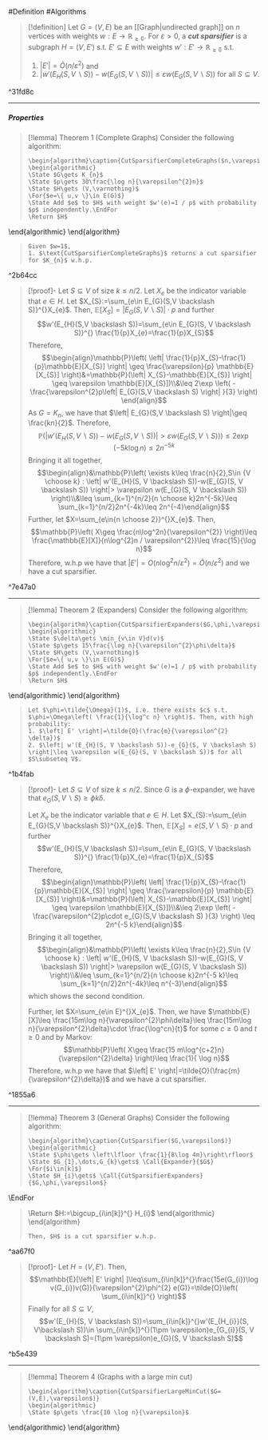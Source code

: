 #Definition #Algorithms 

> [!definition]
> Let $G=(V,E)$ be an [[Graph|undirected graph]] on $n$ vertices with weights $w:E \to \mathbb{R_{\geq 0}}$. For $\varepsilon>0$, a ***cut sparsifier*** is a subgraph $H=(V,E')$ s.t. $E'\subseteq E$ with weights $w':E'\to \mathbb{R_{\geq 0}}$ s.t.
> 1.  $\left| E' \right|=\tilde{O}(n / \varepsilon^{2})$ and
> 2. $\left| w'(E_{H}(S, V \backslash S))-w(E_{G}(S, V \backslash S)) \right|\leq \varepsilon w(E_{G}(S, V \backslash S))$ for all $S\subseteq V$.

^31fd8c

---
##### Properties
> [!lemma] Theorem 1 (Complete Graphs)
> Consider the following algorithm: 
> ```pseudo
> \begin{algorithm}\caption{CutSparsifierCompleteGraphs($n,\varepsilon$)}
> \begin{algorithmic} 
> \State $G\gets K_{n}$
> \State $p\gets 30\frac{\log n}{\varepsilon^{2}n}$
> \State $H\gets (V,\varnothing)$
> \For{$e=\{ u,v \}\in E(G)$}
> \State Add $e$ to $H$ with weight $w'(e)=1 / p$ with probability $p$ independently.\EndFor
> \Return $H$
\end{algorithmic}
\end{algorithm}
> ```
> Given $w=1$, 
> 1. $\text{CutSparsifierCompleteGraphs}$ returns a cut sparsifier for $K_{n}$ w.h.p.

^2b64cc

> [!proof]-
> Let $S\subseteq V$ of size $k\leq n / 2$. Let $X_{e}$ be the indicator variable that $e\in H$. Let $X_{S}:=\sum_{e\in E_{G}(S,V \backslash S)}^{}X_{e}$. Then, $\mathbb{E}[X_{S}]=\left|  E_{G}(S,V \backslash S) \right|\cdot p$ and further $$w'(E_{H}(S,V \backslash S))=\sum_{e\in E_{G}(S, V \backslash S)}^{} \frac{1}{p}X_{e}=\frac{1}{p}X_{S}$$Therefore, $$\begin{align}\mathbb{P}\left( \left| \frac{1}{p}X_{S}-\frac{1}{p}\mathbb{E}[X_{S}] \right| \geq \frac{\varepsilon}{p} \mathbb{E}[X_{S}] \right)&=\mathbb{P}(\left| X_{S}-\mathbb{E}[X_{S}] \right| \geq \varepsilon \mathbb{E}[X_{S}])\\&\leq 2\exp \left( -\frac{\varepsilon^{2}p\left| E_{G}(S,V \backslash S) \right| }{3} \right) \end{align}$$As $G=K_{n}$, we have that $\left| E_{G}(S,V \backslash S) \right|\geq \frac{kn}{2}$. Therefore, $$\mathbb{P}(\left| w'(E_{H}(S, V \backslash S))-w(E_{G}(S, V \backslash S)) \right|> \varepsilon w(E_{G}(S, V \backslash S)))\leq 2\exp \left( -5k\log n \right)\leq 2n^{-5k}$$Bringing it all together, $$\begin{align}&\mathbb{P}\left( \exists k\leq \frac{n}{2},S\in {V \choose k} : \left| w'(E_{H}(S, V \backslash S))-w(E_{G}(S, V \backslash S)) \right|> \varepsilon w(E_{G}(S, V \backslash S)) \right)\\&\leq \sum_{k=1}^{n/2}{n \choose k}2n^{-5k}\leq \sum_{k=1}^{n/2}2n^{-4k}\leq 2n^{-4}\end{align}$$
> Further, let $X=\sum_{e\in{n \choose 2}}^{}X_{e}$. Then, $$\mathbb{P}\left( X\geq \frac{n\log^2n}{\varepsilon^{2}} \right)\leq \frac{\mathbb{E}[X]}{n\log^{2}n / \varepsilon^{2}}\leq \frac{15}{\log n}$$Therefore, w.h.p we have that $\left| E' \right|= O(n \log^{2} n / \varepsilon^{2})=\tilde{O}(n / \varepsilon^{2})$ and we have a cut sparsifier.

^7e47a0

---
> [!lemma] Theorem 2 (Expanders)
> Consider the following algorithm: 
> ```pseudo
> \begin{algorithm}\caption{CutSparsifierExpanders($G,\phi,\varepsilon$)}
> \begin{algorithmic} 
> \State $\delta\gets \min_{v\in V}d(v)$
> \State $p\gets 15\frac{\log n}{\varepsilon^{2}\phi\delta}$
> \State $H\gets (V,\varnothing)$
> \For{$e=\{ u,v \}\in E(G)$}
> \State Add $e$ to $H$ with weight $w'(e)=1 / p$ with probability $p$ independently.\EndFor
> \Return $H$
\end{algorithmic}
\end{algorithm}
> ```
> Let $\phi=\tilde{\Omega}(1)$, i.e. there exists $c$ s.t. $\phi=\Omega\left( \frac{1}{\log^c n} \right)$. Then, with high probability:
> 1. $\left| E' \right|=\tilde{O}(\frac{m}{\varepsilon^{2} \delta})$
> 2. $\left| w'(E_{H}(S, V \backslash S))-e_{G}(S, V \backslash S) \right|\leq \varepsilon w(E_{G}(S, V \backslash S))$ for all $S\subseteq V$.

^1b4fab



> [!proof]-
> Let $S\subseteq V$ of size $k\leq n / 2$. Since $G$ is a $\phi$-expander, we have that $e_{G}(S, V \backslash S)\geq \phi  k\delta$.
> 
> Let $X_{e}$ be the indicator variable that $e\in H$. Let $X_{S}:=\sum_{e\in E_{G}(S,V \backslash S)}^{}X_{e}$. Then, $\mathbb{E}[X_{S}]=e(S,V \backslash S) \cdot p$ and further $$w'(E_{H}(S,V \backslash S))=\sum_{e\in E_{G}(S, V \backslash S)}^{} \frac{1}{p}X_{e}=\frac{1}{p}X_{S}$$Therefore, $$\begin{align}\mathbb{P}\left( \left| \frac{1}{p}X_{S}-\frac{1}{p}\mathbb{E}[X_{S}] \right| \geq \frac{\varepsilon}{p} \mathbb{E}[X_{S}] \right)&=\mathbb{P}(\left| X_{S}-\mathbb{E}[X_{S}] \right| \geq \varepsilon \mathbb{E}[X_{S}])\\&\leq 2\exp \left( -\frac{\varepsilon^{2}p\cdot  e_{G}(S,V \backslash S)  }{3} \right) \leq 2n^{-5 k}\end{align}$$Bringing it all together, $$\begin{align}&\mathbb{P}\left( \exists k\leq \frac{n}{2},S\in {V \choose k} : \left| w'(E_{H}(S, V \backslash S))-w(E_{G}(S, V \backslash S)) \right|> \varepsilon w(E_{G}(S, V \backslash S)) \right)\\&\leq \sum_{k=1}^{n/2}{n \choose k}2n^{-5 k}\leq \sum_{k=1}^{n/2}2n^{-4k}\leq n^{-3}\end{align}$$which shows the second condition. 
> 
> Further, let $X=\sum_{e\in E}^{}X_{e}$. Then, we have $\mathbb{E}[X]\leq \frac{15m\log n}{\varepsilon^{2}\phi\delta}\leq \frac{15m\log n}{\varepsilon^{2}\delta}\cdot \frac{\log^cn}{t}$ for some $c\geq 0$ and $t\geq 0$ and by Markov:$$\mathbb{P}\left( X\geq \frac{15 m\log^{c+2}n}{\varepsilon^{2}\delta} \right)\leq \frac{1}{ \log n}$$Therefore, w.h.p we have that $\left| E' \right|=\tilde{O}(\frac{m}{\varepsilon^{2}\delta})$ and we have a cut sparsifier.

^1855a6

---
> [!lemma] Theorem 3 (General Graphs)
> Consider the following algorithm: 
> ```pseudo
> \begin{algorithm}\caption{CutSparsifier($G,\varepsilon$)}
> \begin{algorithmic} 
> \State $\phi\gets \left\lfloor \frac{1}{8\log 4m}\right\rfloor$
> \State $G_{1},\dots,G_{k}\gets$ \Call{Expander}{$G$}
> \For{$i\in[k]$}
> \State $H_{i}\gets$ \Call{CutSparsifierExpanders}{$G,\phi,\varepsilon$}
\EndFor
> \Return $H:=\bigcup_{i\in[k]}^{} H_{i}$
> \end{algorithmic}
> \end{algorithm}
> ```
> Then, $H$ is a cut sparsifier w.h.p.

^aa67f0

> [!proof]-
> Let $H=(V,E')$. Then, $$\mathbb{E}[\left| E' \right| ]\leq\sum_{i\in[k]}^{}\frac{15e(G_{i})\log v(G_{i})v(G)}{\varepsilon^{2}\phi^{2} e(G)}=\tilde{O}\left( \sum_{i\in[k]}^{} \right)$$
> Finally for all $S\subseteq V$, $$w'(E_{H}(S, V \backslash S))=\sum_{i\in[k]}^{}w'(E_{H_{i}}(S, V\backslash S))\in \sum_{i\in[k]}^{}(1\pm \varepsilon)e_{G_{i}}(S, V \backslash S)=(1\pm \varepsilon)e_{G}(S, V \backslash S)$$

^b5e439

---
> [!lemma] Theorem 4 (Graphs with a large min cut)
> ```pseudo
> \begin{algorithm}\caption{CutSparsifierLargeMinCut($G=(V,E),\varepsilon$)}
> \begin{algorithmic} 
> \State $p\gets \frac{10 \log n}{\varepsilon}$
\end{algorithmic}
\end{algorithm}
```